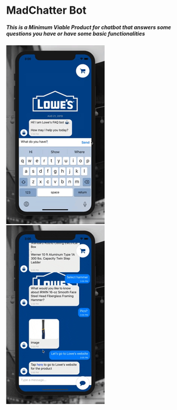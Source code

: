 <h1> MadChatter Bot </h1>
  <h5> This is a Minimum Viable Product for chatbot that answers some questions you have or have some basic functionalities </h5>
  
  
![ChatbotDemo1](/data/photo/shortDemo1.gif)
![ChatbotDemo2](/data/photo/shortDemo2.gif)
